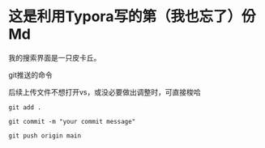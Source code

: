 <!-- # Welcome to MkDocs

For full documentation visit [mkdocs.org](https://www.mkdocs.org).

## Commands

* `mkdocs new [dir-name]` - Create a new project.
* `mkdocs serve` - Start the live-reloading docs server.
* `mkdocs build` - Build the documentation site.
* `mkdocs -h` - Print help message and exit.

## Project layout

    mkdocs.yml    # The configuration file.
    docs/
        index.md  # The documentation homepage.
        ...       # Other markdown pages, images and other files. -->


# 这是利用Typora写的第（我也忘了）份Md

我的搜索界面是一只皮卡丘。





git推送的命令

后续上传文件不想打开vs，或没必要做出调整时，可直接梭哈

```shell
git add .

git commit -m "your commit message"

git push origin main
```

